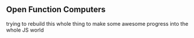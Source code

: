 ## Open Function Computers

trying to rebuild this whole thing to make some awesome progress into the whole JS world